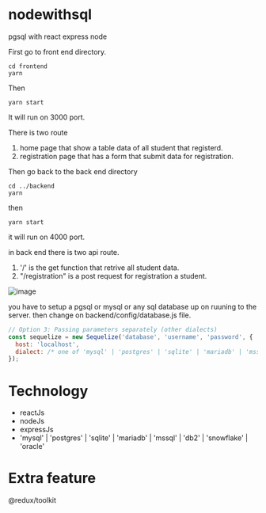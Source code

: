 # nodewithsql

pgsql with react express node

First go to front end directory.

```
cd frontend
yarn
```

Then

```
yarn start
```

It will run on 3000 port.

There is two route

1. home page that show a table data of all student that registerd.
2. registration page that has a form that submit data for registration.

Then go back to the back end directory

```
cd ../backend
yarn
```

then

```
yarn start
```

it will run on 4000 port.

in back end there is two api route.

1. '/' is the get function that retrive all student data.
2. "/registration" is a post request for registration a student.
   
![image](https://github.com/Soab42/nodewithsql/assets/108150913/de07fc90-1555-4643-88b0-3c204ede5623)

you have to setup a pgsql or mysql or any sql database up on ruuning to the server. then change on backend/config/database.js file.
```javascript
// Option 3: Passing parameters separately (other dialects)
const sequelize = new Sequelize('database', 'username', 'password', {
  host: 'localhost',
  dialect: /* one of 'mysql' | 'postgres' | 'sqlite' | 'mariadb' | 'mssql' | 'db2' | 'snowflake' | 'oracle' */
});
```

# Technology

- reactJs
- nodeJs
- expressJs
- 'mysql' | 'postgres' | 'sqlite' | 'mariadb' | 'mssql' | 'db2' | 'snowflake' | 'oracle'

# Extra feature

@redux/toolkit

